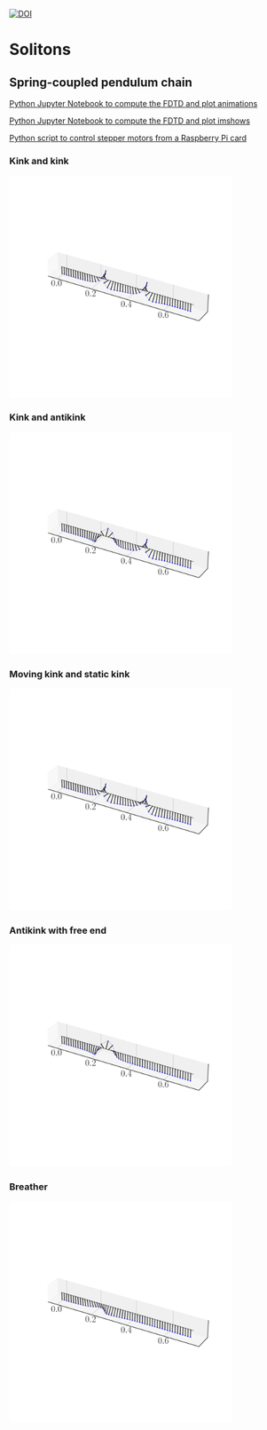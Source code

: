 [![DOI](https://zenodo.org/badge/{487480857}.svg)](https://zenodo.org/badge/latestdoi/{487480857})

# Solitons
## Spring-coupled pendulum chain

[Python Jupyter Notebook to compute the FDTD and plot animations](FDTD_Animation.ipynb)

[Python Jupyter Notebook to compute the FDTD and plot imshows](FDTD_Imshow.ipynb)

[Python script to control stepper motors from a Raspberry Pi card](Stepper_motor.py)

### Kink and kink
<img src="Animations/kinkkink.gif" alt="Kink and kink" width="400"/>

### Kink and antikink
<img src="Animations/kinkantikink.gif" alt="Kink and antikink" width="400"/>

### Moving kink and static kink
<img src="Animations/kinkstatic.gif" alt="Moving kink and static kink" width="400"/>

### Antikink with free end
<img src="Animations/antikinkfree.gif" alt="Antikink with free end" width="400"/>

### Breather
<img src="Animations/breather.gif" alt="Breather" width="400"/>
